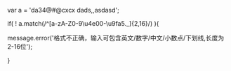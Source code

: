 var a = 'da34@#@cxcx dads,,asdasd';

if( ! a.match(/^[a-zA-Z0-9\u4e00-\u9fa5._]{2,16}/) ){

​	message.error('格式不正确，输入可包含英文/数字/中文/小数点/下划线,长度为2-16位');

}